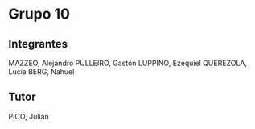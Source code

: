 # Grupo 10

## Integrantes
MAZZEO, Alejandro
PULLEIRO, Gastón
LUPPINO, Ezequiel
QUEREZOLA, Lucía
BERG, Nahuel

## Tutor
PICÓ, Julián
